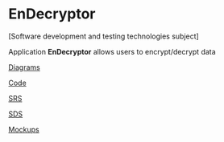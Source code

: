 # EnDecryptor
[Software development and testing technologies subject]

Application **EnDecryptor** allows users to encrypt/decrypt data

[Diagrams](https://github.com/DivakRoman850504/TRiTPO/tree/master/Documents/Diagrams)  

[Code](https://github.com/DivakRoman850504/TRiTPO/tree/master/Code)

[SRS](https://github.com/DivakRoman850504/TRiTPO/tree/master/Documents/Requirements/SRS.md) 
 
[SDS](https://github.com/DivakRoman850504/TRiTPO/tree/master/Documents/Design/SDS.md) 

[Mockups](https://github.com/DivakRoman850504/TRiTPO/tree/master/Documents/Mockup/Mockup.png)



